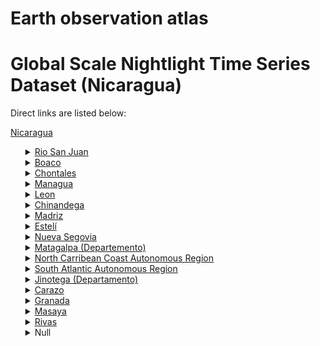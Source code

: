 # Earth observation atlas
 # Global Scale Nightlight Time Series Dataset (Nicaragua)
Direct links are listed below:

<a href="https://eoatlas-nightlight.s3.amazonaws.com/eoatlas-monthly-nightlight-00128.csv">Nicaragua</a>
<ul>
<details>
<summary><a href="https://eoatlas-nightlight.s3.amazonaws.com/eoatlas-monthly-nightlight-02224.csv">Rio San Juan</a></summary>
<ul>
<ol>
<li><a href="https://eoatlas-nightlight.s3.amazonaws.com/eoatlas-monthly-nightlight-35937.csv">Morrito (Municipio)</a></li><li><a href="https://eoatlas-nightlight.s3.amazonaws.com/eoatlas-monthly-nightlight-35945.csv">San Miguelito (Municipio)</a></li><li><a href="https://eoatlas-nightlight.s3.amazonaws.com/eoatlas-monthly-nightlight-35946.csv">Municipio El Almendro</a></li><li><a href="https://eoatlas-nightlight.s3.amazonaws.com/eoatlas-monthly-nightlight-35947.csv">San Carlos (Municipio)</a></li><li><a href="https://eoatlas-nightlight.s3.amazonaws.com/eoatlas-monthly-nightlight-35948.csv">Municipio San Juan de Nicaragua</a></li><li><a href="https://eoatlas-nightlight.s3.amazonaws.com/eoatlas-monthly-nightlight-35972.csv">El Castillo (Municipio)</a></li></ul>
</ol>
</details>
<details>
<summary><a href="https://eoatlas-nightlight.s3.amazonaws.com/eoatlas-monthly-nightlight-02225.csv">Boaco</a></summary>
<ul>
<ol>
<li><a href="https://eoatlas-nightlight.s3.amazonaws.com/eoatlas-monthly-nightlight-35928.csv">Municipio Teustepe</a></li><li><a href="https://eoatlas-nightlight.s3.amazonaws.com/eoatlas-monthly-nightlight-35929.csv">Municipio San José de Los Remates</a></li><li><a href="https://eoatlas-nightlight.s3.amazonaws.com/eoatlas-monthly-nightlight-35930.csv">Municipio Santa Lucía</a></li><li><a href="https://eoatlas-nightlight.s3.amazonaws.com/eoatlas-monthly-nightlight-35931.csv">San Lorenzo (Municipio)</a></li><li><a href="https://eoatlas-nightlight.s3.amazonaws.com/eoatlas-monthly-nightlight-35932.csv">Municipio Boaco</a></li><li><a href="https://eoatlas-nightlight.s3.amazonaws.com/eoatlas-monthly-nightlight-35933.csv">Municipio Camoapa</a></li></ul>
</ol>
</details>
<details>
<summary><a href="https://eoatlas-nightlight.s3.amazonaws.com/eoatlas-monthly-nightlight-02226.csv">Chontales</a></summary>
<ul>
<ol>
<li><a href="https://eoatlas-nightlight.s3.amazonaws.com/eoatlas-monthly-nightlight-35934.csv">Comalapa (Municipio)</a></li><li><a href="https://eoatlas-nightlight.s3.amazonaws.com/eoatlas-monthly-nightlight-35935.csv">Municipio San Francisco de Cuapa</a></li><li><a href="https://eoatlas-nightlight.s3.amazonaws.com/eoatlas-monthly-nightlight-35936.csv">Juigalpa (Municipio)</a></li><li><a href="https://eoatlas-nightlight.s3.amazonaws.com/eoatlas-monthly-nightlight-35938.csv">Acoyapa</a></li><li><a href="https://eoatlas-nightlight.s3.amazonaws.com/eoatlas-monthly-nightlight-35939.csv">Municipio Santo Domingo</a></li><li><a href="https://eoatlas-nightlight.s3.amazonaws.com/eoatlas-monthly-nightlight-35940.csv">Municipio Villa Sandino</a></li><li><a href="https://eoatlas-nightlight.s3.amazonaws.com/eoatlas-monthly-nightlight-35941.csv">Municipio Santo Tomás</a></li><li><a href="https://eoatlas-nightlight.s3.amazonaws.com/eoatlas-monthly-nightlight-35942.csv">Municipio La Libertad</a></li><li><a href="https://eoatlas-nightlight.s3.amazonaws.com/eoatlas-monthly-nightlight-35943.csv">Municipio San Pedro de Lóvago</a></li><li><a href="https://eoatlas-nightlight.s3.amazonaws.com/eoatlas-monthly-nightlight-35944.csv">Municipio El Coral</a></li></ul>
</ol>
</details>
<details>
<summary><a href="https://eoatlas-nightlight.s3.amazonaws.com/eoatlas-monthly-nightlight-02227.csv">Managua</a></summary>
<ul>
<ol>
<li><a href="https://eoatlas-nightlight.s3.amazonaws.com/eoatlas-monthly-nightlight-35872.csv">Villa El Carmen (Municipio)</a></li><li><a href="https://eoatlas-nightlight.s3.amazonaws.com/eoatlas-monthly-nightlight-35873.csv">San Rafael del Sur (Municipio)</a></li><li><a href="https://eoatlas-nightlight.s3.amazonaws.com/eoatlas-monthly-nightlight-35874.csv">San Francisco Libre (Municipio)</a></li><li><a href="https://eoatlas-nightlight.s3.amazonaws.com/eoatlas-monthly-nightlight-35875.csv">Tipitapa (Municipio)</a></li><li><a href="https://eoatlas-nightlight.s3.amazonaws.com/eoatlas-monthly-nightlight-35876.csv">Mateare (Municipio)</a></li><li><a href="https://eoatlas-nightlight.s3.amazonaws.com/eoatlas-monthly-nightlight-35968.csv">Managua (Municipio)</a></li><li><a href="https://eoatlas-nightlight.s3.amazonaws.com/eoatlas-monthly-nightlight-35969.csv">Ciudad Sandino (Municipio)</a></li><li><a href="https://eoatlas-nightlight.s3.amazonaws.com/eoatlas-monthly-nightlight-35970.csv">El Crucero (Municipio)</a></li><li><a href="https://eoatlas-nightlight.s3.amazonaws.com/eoatlas-monthly-nightlight-35971.csv">Ticuantepe (Municipio)</a></li></ul>
</ol>
</details>
<details>
<summary><a href="https://eoatlas-nightlight.s3.amazonaws.com/eoatlas-monthly-nightlight-02228.csv">Leon</a></summary>
<ul>
<ol>
<li><a href="https://eoatlas-nightlight.s3.amazonaws.com/eoatlas-monthly-nightlight-35834.csv">Municipio León</a></li><li><a href="https://eoatlas-nightlight.s3.amazonaws.com/eoatlas-monthly-nightlight-35835.csv">Quezalguaque (Municipio)</a></li><li><a href="https://eoatlas-nightlight.s3.amazonaws.com/eoatlas-monthly-nightlight-35836.csv">Municipio Telica</a></li><li><a href="https://eoatlas-nightlight.s3.amazonaws.com/eoatlas-monthly-nightlight-35838.csv">La Paz Centro (Municipio)</a></li><li><a href="https://eoatlas-nightlight.s3.amazonaws.com/eoatlas-monthly-nightlight-35839.csv">Municipio Larreynaga</a></li><li><a href="https://eoatlas-nightlight.s3.amazonaws.com/eoatlas-monthly-nightlight-35840.csv">Nagarote (Municipio)</a></li><li><a href="https://eoatlas-nightlight.s3.amazonaws.com/eoatlas-monthly-nightlight-35841.csv">Municipio Achuapa</a></li><li><a href="https://eoatlas-nightlight.s3.amazonaws.com/eoatlas-monthly-nightlight-35842.csv">Municipio El Sauce</a></li><li><a href="https://eoatlas-nightlight.s3.amazonaws.com/eoatlas-monthly-nightlight-35843.csv">Municipio Santa Rosa del Peñón</a></li><li><a href="https://eoatlas-nightlight.s3.amazonaws.com/eoatlas-monthly-nightlight-35845.csv">El Jicaral (Municipio)</a></li></ul>
</ol>
</details>
<details>
<summary><a href="https://eoatlas-nightlight.s3.amazonaws.com/eoatlas-monthly-nightlight-02229.csv">Chinandega</a></summary>
<ul>
<ol>
<li><a href="https://eoatlas-nightlight.s3.amazonaws.com/eoatlas-monthly-nightlight-35822.csv">El Viejo (Municipio)</a></li><li><a href="https://eoatlas-nightlight.s3.amazonaws.com/eoatlas-monthly-nightlight-35823.csv">Corinto (Municipio)</a></li><li><a href="https://eoatlas-nightlight.s3.amazonaws.com/eoatlas-monthly-nightlight-35824.csv">Puerto Morazán (Municipio)</a></li><li><a href="https://eoatlas-nightlight.s3.amazonaws.com/eoatlas-monthly-nightlight-35825.csv">Somotillo (Municipio)</a></li><li><a href="https://eoatlas-nightlight.s3.amazonaws.com/eoatlas-monthly-nightlight-35826.csv">El Realejo (Municipio)</a></li><li><a href="https://eoatlas-nightlight.s3.amazonaws.com/eoatlas-monthly-nightlight-35827.csv">Santo Tomás del Norte (Municipio)</a></li><li><a href="https://eoatlas-nightlight.s3.amazonaws.com/eoatlas-monthly-nightlight-35828.csv">San Juan de Cinco Pinos (Municipio)</a></li><li><a href="https://eoatlas-nightlight.s3.amazonaws.com/eoatlas-monthly-nightlight-35829.csv">San Francisco del Norte (Municipio)</a></li><li><a href="https://eoatlas-nightlight.s3.amazonaws.com/eoatlas-monthly-nightlight-35830.csv">San Pedro del Norte (Municipio)</a></li><li><a href="https://eoatlas-nightlight.s3.amazonaws.com/eoatlas-monthly-nightlight-35831.csv">Villanueva (Municipio)</a></li><li><a href="https://eoatlas-nightlight.s3.amazonaws.com/eoatlas-monthly-nightlight-35832.csv">Chichigalpa (Municipio)</a></li><li><a href="https://eoatlas-nightlight.s3.amazonaws.com/eoatlas-monthly-nightlight-35833.csv">Chinandega (Municipio)</a></li><li><a href="https://eoatlas-nightlight.s3.amazonaws.com/eoatlas-monthly-nightlight-35837.csv">Posoltega (Municipio)</a></li></ul>
</ol>
</details>
<details>
<summary><a href="https://eoatlas-nightlight.s3.amazonaws.com/eoatlas-monthly-nightlight-02230.csv">Madriz</a></summary>
<ul>
<ol>
<li><a href="https://eoatlas-nightlight.s3.amazonaws.com/eoatlas-monthly-nightlight-35846.csv">Municipio Las Sabanas</a></li><li><a href="https://eoatlas-nightlight.s3.amazonaws.com/eoatlas-monthly-nightlight-35847.csv">Municipio San José de Cusmapa</a></li><li><a href="https://eoatlas-nightlight.s3.amazonaws.com/eoatlas-monthly-nightlight-35848.csv">Municipio San Lucas</a></li><li><a href="https://eoatlas-nightlight.s3.amazonaws.com/eoatlas-monthly-nightlight-35849.csv">Somoto (Municipio)</a></li><li><a href="https://eoatlas-nightlight.s3.amazonaws.com/eoatlas-monthly-nightlight-35850.csv">Municipio Yalagüina</a></li><li><a href="https://eoatlas-nightlight.s3.amazonaws.com/eoatlas-monthly-nightlight-35851.csv">Totogalpa (Municipio)</a></li><li><a href="https://eoatlas-nightlight.s3.amazonaws.com/eoatlas-monthly-nightlight-35852.csv">Palacagüina (Municipio)</a></li><li><a href="https://eoatlas-nightlight.s3.amazonaws.com/eoatlas-monthly-nightlight-35853.csv">Municipio Telpaneca</a></li><li><a href="https://eoatlas-nightlight.s3.amazonaws.com/eoatlas-monthly-nightlight-35854.csv">Municipio San Juan de Río Coco</a></li></ul>
</ol>
</details>
<details>
<summary><a href="https://eoatlas-nightlight.s3.amazonaws.com/eoatlas-monthly-nightlight-02231.csv">Estelí</a></summary>
<ul>
<ol>
<li><a href="https://eoatlas-nightlight.s3.amazonaws.com/eoatlas-monthly-nightlight-35844.csv">Municipio San Juan de Limay</a></li><li><a href="https://eoatlas-nightlight.s3.amazonaws.com/eoatlas-monthly-nightlight-35855.csv">Municipio Pueblo Nuevo</a></li><li><a href="https://eoatlas-nightlight.s3.amazonaws.com/eoatlas-monthly-nightlight-35856.csv">Municipio Estelí</a></li><li><a href="https://eoatlas-nightlight.s3.amazonaws.com/eoatlas-monthly-nightlight-35857.csv">Municipio Condega</a></li><li><a href="https://eoatlas-nightlight.s3.amazonaws.com/eoatlas-monthly-nightlight-35858.csv">Municipio San Nicolas</a></li><li><a href="https://eoatlas-nightlight.s3.amazonaws.com/eoatlas-monthly-nightlight-35859.csv">Municipio La Trinidad</a></li></ul>
</ol>
</details>
<details>
<summary><a href="https://eoatlas-nightlight.s3.amazonaws.com/eoatlas-monthly-nightlight-02232.csv">Nueva Segovia</a></summary>
<ul>
<ol>
<li><a href="https://eoatlas-nightlight.s3.amazonaws.com/eoatlas-monthly-nightlight-35860.csv">Municipio Santa María</a></li><li><a href="https://eoatlas-nightlight.s3.amazonaws.com/eoatlas-monthly-nightlight-35861.csv">Municipio Macuelizo</a></li><li><a href="https://eoatlas-nightlight.s3.amazonaws.com/eoatlas-monthly-nightlight-35862.csv">Municipio Dipilito</a></li><li><a href="https://eoatlas-nightlight.s3.amazonaws.com/eoatlas-monthly-nightlight-35863.csv">Municipio Monzonte</a></li><li><a href="https://eoatlas-nightlight.s3.amazonaws.com/eoatlas-monthly-nightlight-35864.csv">Ocotal (Municipio)</a></li><li><a href="https://eoatlas-nightlight.s3.amazonaws.com/eoatlas-monthly-nightlight-35865.csv">Municipio Ciudad Antigua</a></li><li><a href="https://eoatlas-nightlight.s3.amazonaws.com/eoatlas-monthly-nightlight-35866.csv">Municipio San Fernando</a></li><li><a href="https://eoatlas-nightlight.s3.amazonaws.com/eoatlas-monthly-nightlight-35867.csv">Municipio El Jacaro</a></li><li><a href="https://eoatlas-nightlight.s3.amazonaws.com/eoatlas-monthly-nightlight-35868.csv">Municipio Jalapa</a></li><li><a href="https://eoatlas-nightlight.s3.amazonaws.com/eoatlas-monthly-nightlight-35869.csv">Municipio Murra</a></li><li><a href="https://eoatlas-nightlight.s3.amazonaws.com/eoatlas-monthly-nightlight-35870.csv">Municipio Quilalí</a></li><li><a href="https://eoatlas-nightlight.s3.amazonaws.com/eoatlas-monthly-nightlight-35871.csv">Municipio Wiwilí de Nueva Segovia</a></li></ul>
</ol>
</details>
<details>
<summary><a href="https://eoatlas-nightlight.s3.amazonaws.com/eoatlas-monthly-nightlight-02233.csv">Matagalpa (Departemento)</a></summary>
<ul>
<ol>
<li><a href="https://eoatlas-nightlight.s3.amazonaws.com/eoatlas-monthly-nightlight-35916.csv">Municipio San Isidro</a></li><li><a href="https://eoatlas-nightlight.s3.amazonaws.com/eoatlas-monthly-nightlight-35917.csv">Municipio Sebaco</a></li><li><a href="https://eoatlas-nightlight.s3.amazonaws.com/eoatlas-monthly-nightlight-35918.csv">Municipio Ciudad Darco</a></li><li><a href="https://eoatlas-nightlight.s3.amazonaws.com/eoatlas-monthly-nightlight-35919.csv">Municipio Terrabona</a></li><li><a href="https://eoatlas-nightlight.s3.amazonaws.com/eoatlas-monthly-nightlight-35920.csv">Municipio San Dionisio</a></li><li><a href="https://eoatlas-nightlight.s3.amazonaws.com/eoatlas-monthly-nightlight-35921.csv">Municipio Matagalpa</a></li><li><a href="https://eoatlas-nightlight.s3.amazonaws.com/eoatlas-monthly-nightlight-35922.csv">Municipio Esquipulas</a></li><li><a href="https://eoatlas-nightlight.s3.amazonaws.com/eoatlas-monthly-nightlight-35923.csv">Municipio Muy Muy</a></li><li><a href="https://eoatlas-nightlight.s3.amazonaws.com/eoatlas-monthly-nightlight-35924.csv">Municipio El Tuma - La Dalia</a></li><li><a href="https://eoatlas-nightlight.s3.amazonaws.com/eoatlas-monthly-nightlight-35925.csv">Municipio San Ramon</a></li><li><a href="https://eoatlas-nightlight.s3.amazonaws.com/eoatlas-monthly-nightlight-35926.csv">Municipio Matiguás</a></li><li><a href="https://eoatlas-nightlight.s3.amazonaws.com/eoatlas-monthly-nightlight-35927.csv">Municipio Rancho Grande</a></li><li><a href="https://eoatlas-nightlight.s3.amazonaws.com/eoatlas-monthly-nightlight-35953.csv">Municipio Río Blanco</a></li></ul>
</ol>
</details>
<details>
<summary><a href="https://eoatlas-nightlight.s3.amazonaws.com/eoatlas-monthly-nightlight-02234.csv">North Carribean Coast Autonomous Region</a></summary>
<ul>
<ol>
<li><a href="https://eoatlas-nightlight.s3.amazonaws.com/eoatlas-monthly-nightlight-35949.csv">Municipio Waslala</a></li><li><a href="https://eoatlas-nightlight.s3.amazonaws.com/eoatlas-monthly-nightlight-35950.csv">Municipio Siuna</a></li><li><a href="https://eoatlas-nightlight.s3.amazonaws.com/eoatlas-monthly-nightlight-35951.csv">Municipio Mulukukú</a></li><li><a href="https://eoatlas-nightlight.s3.amazonaws.com/eoatlas-monthly-nightlight-35954.csv">Municipio Waspán</a></li><li><a href="https://eoatlas-nightlight.s3.amazonaws.com/eoatlas-monthly-nightlight-35955.csv">Municipio Bonanza</a></li><li><a href="https://eoatlas-nightlight.s3.amazonaws.com/eoatlas-monthly-nightlight-35956.csv">Municipio Rosita</a></li><li><a href="https://eoatlas-nightlight.s3.amazonaws.com/eoatlas-monthly-nightlight-35957.csv">Municipio Puerto Cabezas</a></li><li><a href="https://eoatlas-nightlight.s3.amazonaws.com/eoatlas-monthly-nightlight-35958.csv">Municipio Prinzapolka</a></li></ul>
</ol>
</details>
<details>
<summary><a href="https://eoatlas-nightlight.s3.amazonaws.com/eoatlas-monthly-nightlight-02235.csv">South Atlantic Autonomous Region</a></summary>
<ul>
<ol>
<li><a href="https://eoatlas-nightlight.s3.amazonaws.com/eoatlas-monthly-nightlight-35821.csv">Municipio Nueva Guinea</a></li><li><a href="https://eoatlas-nightlight.s3.amazonaws.com/eoatlas-monthly-nightlight-35952.csv">Municipio Paiwas</a></li><li><a href="https://eoatlas-nightlight.s3.amazonaws.com/eoatlas-monthly-nightlight-35959.csv">Municipio La Cruz de Río Grande</a></li><li><a href="https://eoatlas-nightlight.s3.amazonaws.com/eoatlas-monthly-nightlight-35960.csv">Municipio Desembocadura de Cruz Río Grande</a></li><li><a href="https://eoatlas-nightlight.s3.amazonaws.com/eoatlas-monthly-nightlight-35961.csv">Municipio El Ayote</a></li><li><a href="https://eoatlas-nightlight.s3.amazonaws.com/eoatlas-monthly-nightlight-35962.csv">Municipio El Tortugero</a></li><li><a href="https://eoatlas-nightlight.s3.amazonaws.com/eoatlas-monthly-nightlight-35963.csv">Municipio Laguna de Perlas</a></li><li><a href="https://eoatlas-nightlight.s3.amazonaws.com/eoatlas-monthly-nightlight-35964.csv">Municipio Muelle de los Bueyes</a></li><li><a href="https://eoatlas-nightlight.s3.amazonaws.com/eoatlas-monthly-nightlight-35965.csv">Municipio El Rama</a></li><li><a href="https://eoatlas-nightlight.s3.amazonaws.com/eoatlas-monthly-nightlight-35966.csv">Municipio Kukra Hill</a></li><li><a href="https://eoatlas-nightlight.s3.amazonaws.com/eoatlas-monthly-nightlight-35967.csv">Municipio Bluefields</a></li></ul>
</ol>
</details>
<details>
<summary><a href="https://eoatlas-nightlight.s3.amazonaws.com/eoatlas-monthly-nightlight-02236.csv">Jinotega (Departamento)</a></summary>
<ul>
<ol>
<li><a href="https://eoatlas-nightlight.s3.amazonaws.com/eoatlas-monthly-nightlight-35908.csv">Muncipio San Sebastián de Yalí</a></li><li><a href="https://eoatlas-nightlight.s3.amazonaws.com/eoatlas-monthly-nightlight-35909.csv">Municipio La Concordia</a></li><li><a href="https://eoatlas-nightlight.s3.amazonaws.com/eoatlas-monthly-nightlight-35910.csv">Municipio San Rafael del Norte</a></li><li><a href="https://eoatlas-nightlight.s3.amazonaws.com/eoatlas-monthly-nightlight-35911.csv">Municipio de Jinotega</a></li><li><a href="https://eoatlas-nightlight.s3.amazonaws.com/eoatlas-monthly-nightlight-35912.csv">Municipio Santa María de Pantasma</a></li><li><a href="https://eoatlas-nightlight.s3.amazonaws.com/eoatlas-monthly-nightlight-35913.csv">Municipio El Cuá</a></li><li><a href="https://eoatlas-nightlight.s3.amazonaws.com/eoatlas-monthly-nightlight-35914.csv">Municipio San José de Bocay</a></li><li><a href="https://eoatlas-nightlight.s3.amazonaws.com/eoatlas-monthly-nightlight-35915.csv">Municipio Wiwilí de Jinotega</a></li></ul>
</ol>
</details>
<details>
<summary><a href="https://eoatlas-nightlight.s3.amazonaws.com/eoatlas-monthly-nightlight-02237.csv">Carazo</a></summary>
<ul>
<ol>
<li><a href="https://eoatlas-nightlight.s3.amazonaws.com/eoatlas-monthly-nightlight-35877.csv">Diriamba (Municipio)</a></li><li><a href="https://eoatlas-nightlight.s3.amazonaws.com/eoatlas-monthly-nightlight-35878.csv">Dolores (Municipio)</a></li><li><a href="https://eoatlas-nightlight.s3.amazonaws.com/eoatlas-monthly-nightlight-35879.csv">Jinotepe (Municipio)</a></li><li><a href="https://eoatlas-nightlight.s3.amazonaws.com/eoatlas-monthly-nightlight-35880.csv">La Conquista (Municipio)</a></li><li><a href="https://eoatlas-nightlight.s3.amazonaws.com/eoatlas-monthly-nightlight-35881.csv">La Paz de Carazo (Municipio)</a></li><li><a href="https://eoatlas-nightlight.s3.amazonaws.com/eoatlas-monthly-nightlight-35882.csv">Santa Teresa (Municipio)</a></li><li><a href="https://eoatlas-nightlight.s3.amazonaws.com/eoatlas-monthly-nightlight-35883.csv">El Rosario (Municipio)</a></li><li><a href="https://eoatlas-nightlight.s3.amazonaws.com/eoatlas-monthly-nightlight-35884.csv">San Marcos (Municipio)</a></li></ul>
</ol>
</details>
<details>
<summary><a href="https://eoatlas-nightlight.s3.amazonaws.com/eoatlas-monthly-nightlight-02238.csv">Granada</a></summary>
<ul>
<ol>
<li><a href="https://eoatlas-nightlight.s3.amazonaws.com/eoatlas-monthly-nightlight-35901.csv">Diriomo (Municipio)</a></li><li><a href="https://eoatlas-nightlight.s3.amazonaws.com/eoatlas-monthly-nightlight-35902.csv">Diriá (Municipio)</a></li><li><a href="https://eoatlas-nightlight.s3.amazonaws.com/eoatlas-monthly-nightlight-35903.csv">Nandaime (Municipio)</a></li><li><a href="https://eoatlas-nightlight.s3.amazonaws.com/eoatlas-monthly-nightlight-35904.csv">Granada (Municipio)</a></li></ul>
</ol>
</details>
<details>
<summary><a href="https://eoatlas-nightlight.s3.amazonaws.com/eoatlas-monthly-nightlight-02239.csv">Masaya</a></summary>
<ul>
<ol>
<li><a href="https://eoatlas-nightlight.s3.amazonaws.com/eoatlas-monthly-nightlight-35885.csv">La Concepción (Municipio)</a></li><li><a href="https://eoatlas-nightlight.s3.amazonaws.com/eoatlas-monthly-nightlight-35886.csv">Catarina (Municipio)</a></li><li><a href="https://eoatlas-nightlight.s3.amazonaws.com/eoatlas-monthly-nightlight-35887.csv">Masatepe (Municipio)</a></li><li><a href="https://eoatlas-nightlight.s3.amazonaws.com/eoatlas-monthly-nightlight-35888.csv">Nandasmo (Muncipio)</a></li><li><a href="https://eoatlas-nightlight.s3.amazonaws.com/eoatlas-monthly-nightlight-35889.csv">Niquinohomo (Municipio)</a></li><li><a href="https://eoatlas-nightlight.s3.amazonaws.com/eoatlas-monthly-nightlight-35890.csv">San Juan de Oriente (Municipio)</a></li><li><a href="https://eoatlas-nightlight.s3.amazonaws.com/eoatlas-monthly-nightlight-35905.csv">Tisma (Municipio)</a></li><li><a href="https://eoatlas-nightlight.s3.amazonaws.com/eoatlas-monthly-nightlight-35906.csv">Masaya (Municipio)</a></li><li><a href="https://eoatlas-nightlight.s3.amazonaws.com/eoatlas-monthly-nightlight-35907.csv">Nindirí (Municipio)</a></li></ul>
</ol>
</details>
<details>
<summary><a href="https://eoatlas-nightlight.s3.amazonaws.com/eoatlas-monthly-nightlight-02240.csv">Rivas</a></summary>
<ul>
<ol>
<li><a href="https://eoatlas-nightlight.s3.amazonaws.com/eoatlas-monthly-nightlight-35891.csv">Altagracia (Municipio)</a></li><li><a href="https://eoatlas-nightlight.s3.amazonaws.com/eoatlas-monthly-nightlight-35892.csv">Cárdenas</a></li><li><a href="https://eoatlas-nightlight.s3.amazonaws.com/eoatlas-monthly-nightlight-35893.csv">San Juan del Sur (Municipio)</a></li><li><a href="https://eoatlas-nightlight.s3.amazonaws.com/eoatlas-monthly-nightlight-35894.csv">Moyagalpa (Muncipio)</a></li><li><a href="https://eoatlas-nightlight.s3.amazonaws.com/eoatlas-monthly-nightlight-35895.csv">San Jorge (Municipio)</a></li><li><a href="https://eoatlas-nightlight.s3.amazonaws.com/eoatlas-monthly-nightlight-35896.csv">Tola (Municipio)</a></li><li><a href="https://eoatlas-nightlight.s3.amazonaws.com/eoatlas-monthly-nightlight-35897.csv">Belén (Municipio)</a></li><li><a href="https://eoatlas-nightlight.s3.amazonaws.com/eoatlas-monthly-nightlight-35898.csv">Buenos Aires (Municipio)</a></li><li><a href="https://eoatlas-nightlight.s3.amazonaws.com/eoatlas-monthly-nightlight-35899.csv">Potosí (Municipio)</a></li><li><a href="https://eoatlas-nightlight.s3.amazonaws.com/eoatlas-monthly-nightlight-35900.csv">Rivas (Municipio)</a></li></ul>
</ol>
</details>
<details>
<summary>Null</summary>
<ul>
<ol>
<li><a href="https://eoatlas-nightlight.s3.amazonaws.com/eoatlas-monthly-nightlight-35973.csv">Corn Island</a></li></ul>
</ol>
</details>
